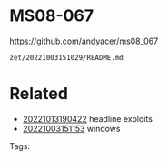 # MS08-067
https://github.com/andyacer/ms08_067

` zet/20221003151029/README.md `

# Related

- [20221013190422](/zet/20221013190422/README.md) headline exploits
- [20221003151153](/zet/20221003151153/README.md) windows

Tags:

    
